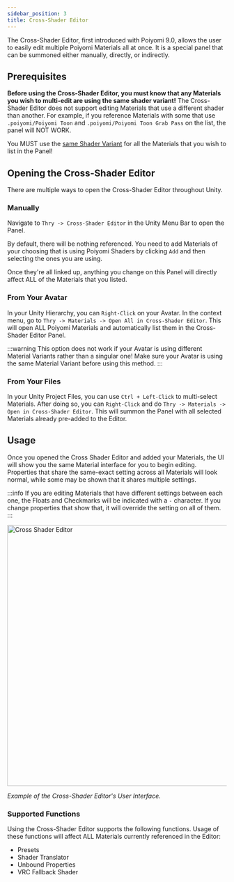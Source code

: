 ```yaml
---
sidebar_position: 3
title: Cross-Shader Editor
---
```


The Cross-Shader Editor, first introduced with Poiyomi 9.0, allows the user to easily edit multiple Poiyomi Materials all at once. It is a special panel that can be summoned either manually, directly, or indirectly.

## Prerequisites

**Before using the Cross-Shader Editor, you must know that any Materials you wish to multi-edit are using the same shader variant!** The Cross-Shader Editor does not support editing Materials that use a different shader than another. For example, if you reference Materials with some that use `.poiyomi/Poiyomi Toon` and `.poiyomi/Poiyomi Toon Grab Pass` on the list, the panel will NOT WORK.

You MUST use the <u>same Shader Variant</u> for all the Materials that you wish to list in the Panel!

## Opening the Cross-Shader Editor

There are multiple ways to open the Cross-Shader Editor throughout Unity.

### Manually

Navigate to `Thry -> Cross-Shader Editor` in the Unity Menu Bar to open the Panel.

By default, there will be nothing referenced. You need to add Materials of your choosing that is using Poiyomi Shaders by clicking `Add` and then selecting the ones you are using.

Once they're all linked up, anything you change on this Panel will directly affect ALL of the Materials that you listed.

### From Your Avatar

In your Unity Hierarchy, you can `Right-Click` on your Avatar. In the context menu, go to `Thry -> Materials -> Open All in Cross-Shader Editor`. This will open ALL Poiyomi Materials and automatically list them in the Cross-Shader Editor Panel.

:::warning
This option does not work if your Avatar is using different Material Variants rather than a singular one! Make sure your Avatar is using the same Material Variant before using this method.
:::

### From Your Files

In your Unity Project Files, you can use `Ctrl + Left-Click` to multi-select Materials. After doing so, you can `Right-Click` and do `Thry -> Materials -> Open in Cross-Shader Editor`. This will summon the Panel with all selected Materials already pre-added to the Editor.

## Usage

Once you opened the Cross Shader Editor and added your Materials, the UI will show you the same Material interface for you to begin editing. Properties that share the same-exact setting across all Materials will look normal, while some may be shown that it shares multiple settings.

:::info
If you are editing Materials that have different settings between each one, the Floats and Checkmarks will be indicated with a `-` character. If you change properties that show that, it will override the setting on all of them.
:::

<a target="_blank" href="/img/thryeditor/crossshadereditor2.png">
<img src="/img/thryeditor/crossshadereditor2.png" alt="Cross Shader Editor" width="600px"/>
</a>

*Example of the Cross-Shader Editor's User Interface.*

### Supported Functions

Using the Cross-Shader Editor supports the following functions. Usage of these functions will affect ALL Materials currently referenced in the Editor:
- Presets
- Shader Translator
- Unbound Properties
- VRC Fallback Shader